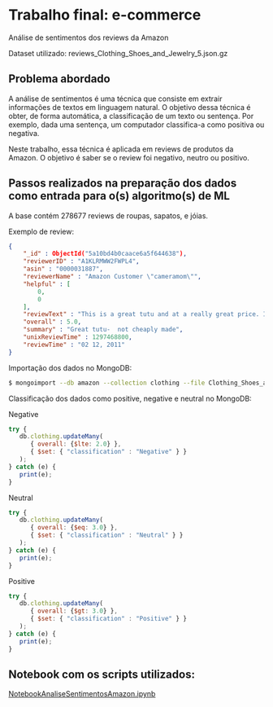 # Trabalho final: e-commerce

Análise de sentimentos dos reviews da Amazon

Dataset utilizado: reviews_Clothing_Shoes_and_Jewelry_5.json.gz

## Problema abordado

A análise de sentimentos é uma técnica que consiste em extrair informações de textos em linguagem natural. O objetivo dessa técnica é obter, de forma automática, a classificação de um texto ou sentença. Por exemplo, dada uma sentença, um computador classifica-a como positiva ou negativa.

Neste trabalho, essa técnica é aplicada em reviews de produtos da Amazon. O objetivo é saber se o review foi negativo, neutro ou positivo.
  
## Passos realizados na preparação dos dados como entrada para o(s) algoritmo(s) de ML

A base contém 278677 reviews de roupas, sapatos, e jóias.

Exemplo de review:

```json
{
	"_id" : ObjectId("5a10bd4b0caace6a5f644638"),
	"reviewerID" : "A1KLRMWW2FWPL4",
	"asin" : "0000031887",
	"reviewerName" : "Amazon Customer \"cameramom\"",
	"helpful" : [
		0,
		0
	],
	"reviewText" : "This is a great tutu and at a really great price. It doesn't look cheap at all. I'm so glad I looked on Amazon and found such an affordable tutu that isn't made poorly. A++",
	"overall" : 5.0,
	"summary" : "Great tutu-  not cheaply made",
	"unixReviewTime" : 1297468800,
	"reviewTime" : "02 12, 2011"
}
```

Importação dos dados no MongoDB:

```sh
$ mongoimport --db amazon --collection clothing --file Clothing_Shoes_and_Jewelry_5.json
```

Classificação dos dados como positive, negative e neutral no MongoDB:

Negative
```javascript
try {
   db.clothing.updateMany(
      { overall: {$lte: 2.0} },
      { $set: { "classification" : "Negative" } }
   );
} catch (e) {
   print(e);
}
```

Neutral
```javascript
try {
   db.clothing.updateMany(
      { overall: {$eq: 3.0} },
      { $set: { "classification" : "Neutral" } }
   );
} catch (e) {
   print(e);
}
```

Positive
```javascript
try {
   db.clothing.updateMany(
      { overall: {$gt: 3.0} },
      { $set: { "classification" : "Positive" } }
   );
} catch (e) {
   print(e);
}
```

## Notebook com os scripts utilizados:

[NotebookAnaliseSentimentosAmazon.ipynb](NotebookAnaliseSentimentosAmazon.ipynb)
